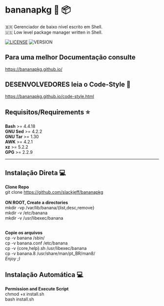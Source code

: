 # bananapkg :banana: :package:
🇧🇷 Gerenciador de baixo nível escrito em Shell. <br/>
:us: Low level package manager written in Shell.<br/>

[![LICENSE](https://img.shields.io/badge/Licen%C3%A7a-MIT-brightgreen.svg)](https://github.com/slackjeff/bananapkg/blob/master/LICENSE)
![VERSION](https://img.shields.io/badge/Vers%C3%A3o-2.2.4__yellowshella--beta%20%20(06%2F04%2F2019)-red.svg)


## Para uma melhor Documentação consulte
https://bananapkg.github.io/

## DESENVOLVEDORES leia o Code-Style :ledger:
https://bananapkg.github.io/code-style.html

## Requisitos/Requirements :star:
**Bash** >= 4.4.18 <br/>
**GNU Sed** >= 4.2.2<br/>
**GNU Tar** >= 1.30<br/>
**AWK** >= 4.2.1<br/>
**xz** >= 5.2.2<br/>
**GPG** >= 2.2.9<br/>

----

## Instalação Direta :computer:
**Clone Repo**<br/>
git clone https://github.com/slackjeff/bananapkg<br/>
<br/>
**ON ROOT, Create a directories**<br/>
mkdir -vp /var/lib/banana/{list,desc,remove}<br/>
mkdir -v /etc/banana<br/>
mkdir -v /usr/libexec/banana<br/>
<br/>

**Copie os arquivos**<br/>
cp -v banana /sbin/<br/>
cp -v banana.conf /etc/banana<br/>
cp -v {core,help}.sh /usr/libexec/banana<br/>
cp -v banana.8 /usr/share/man/pt_BR/man8/<br/>
*Enjoy ;)*

## Instalação Automática :computer:
**Permission and Execute Script**<br>
chmod +x install.sh<br>
bash install.sh
